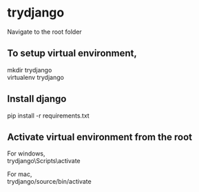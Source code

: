 # trydjango

Navigate to the root folder

## To setup virtual environment,

mkdir trydjango  
virtualenv trydjango

## Install django

pip install -r requirements.txt

## Activate virtual environment from the root

For windows,  
trydjango\Scripts\activate

For mac,  
trydjango/source/bin/activate
